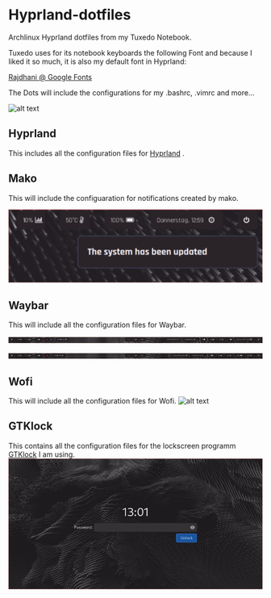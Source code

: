 # Hyprland-dotfiles
Archlinux Hyprland dotfiles from my Tuxedo Notebook. 

Tuxedo uses for its notebook keyboards the following Font and because I liked it so much, it is also my default font in Hyprland:

[Rajdhani @ Google Fonts](https://fonts.google.com/specimen/Rajdhani)


The Dots will include the configurations for my .bashrc, .vimrc and more... 

![alt text](https://github.com/Morriarthy/Hyprland-dotfiles/blob/c9c2ff8a0a260496102e3de084bae539711dab27/2023-09-20-design.png
"Screenshot of my Hyprland Theme and desktops.")

 ## Hyprland
 This includes all the configuration files for [Hyprland](https://wiki.hyprland.org/Getting-Started/Installation/) .

 ## Mako
 This will include the configuaration for notifications created by mako.

![alt text](https://github.com/Morriarthy/Hyprland-dotfiles/blob/ee3308240a3a9e288c691ebe390ed183649f8816/screenshots/20231102_13h01m10s_grim.png "example of a mako message")
 
 ## Waybar
 This will include all the configuration files for Waybar.

![alt text](https://github.com/Morriarthy/Hyprland-dotfiles/blob/8cdc764a4a28d39b87ffcb5c12462d300e3bfd33/screenshots/20231030_14h12m36s_grim.png "Waybar")

![alt text](https://github.com/Morriarthy/Hyprland-dotfiles/blob/8cdc764a4a28d39b87ffcb5c12462d300e3bfd33/screenshots/20231030_14h12m02s_grim.png "Waybar alternatives clicked")
 
 ## Wofi
 This will include all the configuration files for Wofi.
 ![alt text](https://github.com/Morriarthy/Hyprland-dotfiles/blob/c9c2ff8a0a260496102e3de084bae539711dab27/screenshots/20230921_12h59m48s_grim.png "Wofi Menu")

 ## GTKlock
 This contains all the configuration files for the lockscreen programm [GTKlock](https://github.com/jovanlanik/gtklock/tree/master) I am using.
 ![alt text](https://github.com/Morriarthy/Hyprland-dotfiles/blob/d196abd08587b8108c49fc100f1c13af7ff7709e/screenshots/20231109_13h01m25s_grim.png "GTKlock")
